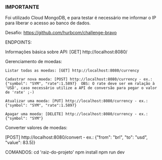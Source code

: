 ### IMPORTANTE ####
Foi utilizado Cloud MongoDB, e para testar é necessário me informar o IP para liberar o acesso ao banco de dados.







Desafio: https://github.com/hurbcom/challenge-bravo



ENDPOINTS:


Informações básica sobre API:
[GET] http://localhost:8080/




Gerenciamento de moedas:

	Listar todas as moedas: [GET] http://localhost:8080/currency
	
	Cadastrar nova moeda: [POST] http://localhost:8080/currency - ex.: {"symbol": "SYM", "rate":1.5897}  OBS: O rate deve ser em ralação à 'USD', caso necessário utilize a API de conversão para pegar o valor de 'rate' ;-)
	
	Atualizar uma moeda: [PUT] http://localhost:8080/currency - ex.: {"symbol": "SYM", "rate":1.5897}
	
	Apagar uma moeda: [DELETE] http://localhost:8080/currency - ex.: {"symbol": "SYM"}



Converter valores de moedas:

[POST] http://localhost:8080/convert - ex.: {"from": "brl", "to": "usd", "value": 83.5)}




COMANDOS:
cd 'raiz-do-projeto'
npm install
npm run dev